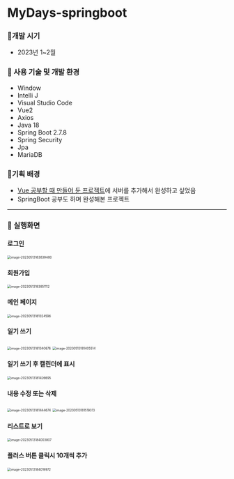# MyDays-springboot

### 🔸개발 시기

- 2023년 1~2월

### 🔸 사용 기술 및 개발 환경

- Window
- Intelli J
- Visual Studio Code
- Vue2
- Axios
- Java 18
- Spring Boot 2.7.8
- Spring Security
- Jpa
- MariaDB

### 🔸기획 배경

- [Vue 공부할 때 만들어 둔  프로젝트](https://github.com/kimwonny8/Vue-Diary)에 서버를 추가해서 완성하고 싶었음
- SpringBoot 공부도 하며 완성해본 프로젝트

***

### 📌 실행화면

#### 로그인

<img src="./assets/image-20230513183839480.png" alt="image-20230513183839480" style="zoom: 50%;" />

#### 회원가입

<img src="./assets/image-20230513183851112.png" alt="image-20230513183851112" style="zoom:50%;" />

#### 메인 페이지

<img src="./assets/image-20230513181324596.png" alt="image-20230513181324596" style="zoom:50%;" />

#### 일기 쓰기

<img src="./assets/image-20230513181340676.png" alt="image-20230513181340676" style="zoom: 50%;" />

<img src="./assets/image-20230513181405514.png" alt="image-20230513181405514" style="zoom:50%;" />

#### 일기 쓰기 후 캘린더에 표시

<img src="./assets/image-20230513181426695.png" alt="image-20230513181426695" style="zoom:50%;" />

#### 내용 수정 또는 삭제

<img src="./assets/image-20230513181444674.png" alt="image-20230513181444674" style="zoom:50%;" />

<img src="./assets/image-20230513181519313.png" alt="image-20230513181519313" style="zoom:50%;" />

#### 리스트로 보기

<img src="./assets/image-20230513184003807.png" alt="image-20230513184003807" style="zoom:50%;" />

#### 플러스 버튼 클릭시 10개씩 추가

<img src="./assets/image-20230513184019972.png" alt="image-20230513184019972" style="zoom:50%;" />
